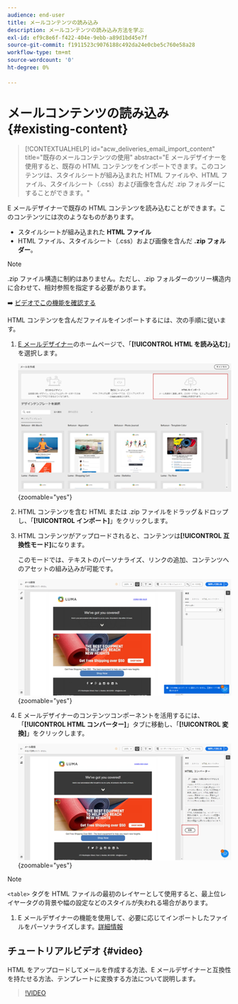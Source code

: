 ```yaml
---
audience: end-user
title: メールコンテンツの読み込み
description: メールコンテンツの読み込み方法を学ぶ
exl-id: ef9c8e6f-f422-404e-9ebb-a89d1bd45e7f
source-git-commit: f1911523c9076188c492da24e0cbe5c760e58a28
workflow-type: tm+mt
source-wordcount: '0'
ht-degree: 0%

---
```


# メールコンテンツの読み込み {#existing-content}

>[!CONTEXTUALHELP]
>id="acw_deliveries_email_import_content"
>title="既存のメールコンテンツの使用"
>abstract="E メールデザイナーを使用すると、既存の HTML コンテンツをインポートできます。このコンテンツは、スタイルシートが組み込まれた HTML ファイルや、HTML ファイル、スタイルシート（.css）および画像を含んだ .zip フォルダーにすることができます。"

E メールデザイナーで既存の HTML コンテンツを読み込むことができます。このコンテンツには次のようなものがあります。

* スタイルシートが組み込まれた **HTML ファイル**
* HTML ファイル、スタイルシート（.css）および画像を含んだ **.zip フォルダー**。

>[!NOTE]
>
>.zip ファイル構造に制約はありません。ただし、.zip フォルダーのツリー構造内に合わせて、相対参照を指定する必要があります。

➡️ [ビデオでこの機能を確認する](#video)

HTML コンテンツを含んだファイルをインポートするには、次の手順に従います。

1. [E メールデザイナー](get-started-email-designer.md)のホームページで、「**[!UICONTROL HTML を読み込む]**」を選択します。

   ![E メールデザイナーのホームページで「HTML をインポート」オプションを示すスクリーンショット。](assets/html-import.png){zoomable="yes"}

1. HTML コンテンツを含む HTML または .zip ファイルをドラッグ＆ドロップし、「**[!UICONTROL インポート]**」をクリックします。

1. HTML コンテンツがアップロードされると、コンテンツは&#x200B;**[!UICONTROL 互換性モード]**&#x200B;になります。

   このモードでは、テキストのパーソナライズ、リンクの追加、コンテンツへのアセットの組み込みが可能です。

   ![アップロードされた HTML コンテンツを互換性モードで示すスクリーンショット。](assets/html-imported.png){zoomable="yes"}

1. E メールデザイナーのコンテンツコンポーネントを活用するには、「**[!UICONTROL HTML コンバーター]**」タブに移動し、「**[!UICONTROL 変換]**」をクリックします。

   ![「HTML コンバーター」タブと「変換」ボタンを示すスクリーンショット。](assets/html-imported-2.png){zoomable="yes"}

>[!NOTE]
>
>`<table>` タグを HTML ファイルの最初のレイヤーとして使用すると、最上位レイヤータグの背景や幅の設定などのスタイルが失われる場合があります。

1. E メールデザイナーの機能を使用して、必要に応じてインポートしたファイルをパーソナライズします。[詳細情報](content-components.md)

## チュートリアルビデオ {#video}

HTML をアップロードしてメールを作成する方法、E メールデザイナーと互換性を持たせる方法、テンプレートに変換する方法について説明します。

>[!VIDEO](https://video.tv.adobe.com/v/3447033/?quality=12&captions=jpn)